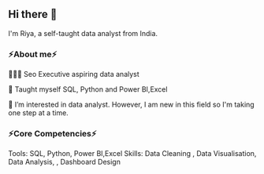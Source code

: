 ## Hi there 👋

I'm Riya, a self-taught data analyst from India.


 ### ⚡About me⚡

👩🏻‍💻 Seo Executive aspiring data analyst

📝 Taught myself SQL, Python and Power BI,Excel

👀 I’m interested in  data analyst. However, I am new in this field so I'm taking one step at a time.


### ⚡Core Competencies⚡

Tools: SQL, Python, Power BI,Excel
Skills: Data Cleaning , Data Visualisation, Data Analysis, , Dashboard Design 



